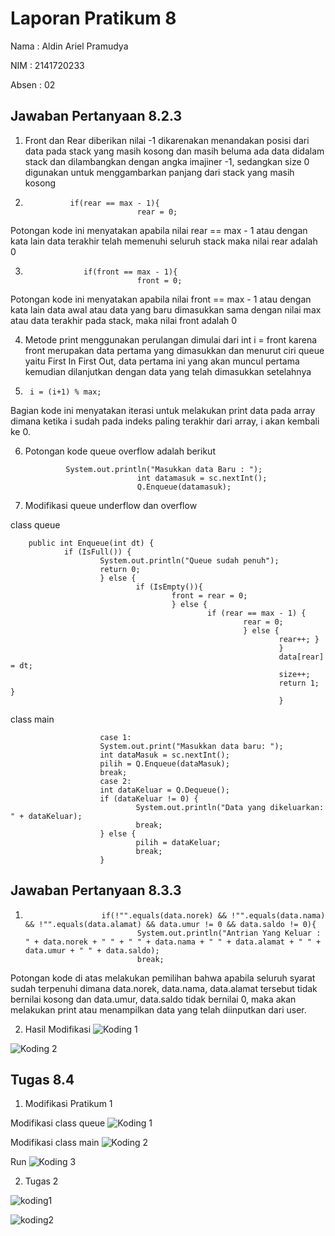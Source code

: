 # Laporan Pratikum 8

Nama : Aldin Ariel Pramudya

NIM : 2141720233

Absen : 02

## Jawaban Pertanyaan 8.2.3
1. Front dan Rear diberikan nilai -1 dikarenakan menandakan posisi dari data pada stack yang masih kosong dan masih beluma ada data didalam stack dan dilambangkan dengan angka imajiner -1, sedangkan size 0 digunakan untuk menggambarkan panjang dari stack yang masih kosong
2. 
                 if(rear == max - 1){
                                rear = 0;

Potongan kode ini menyatakan apabila nilai rear == max - 1 atau dengan kata lain data terakhir telah memenuhi seluruh stack maka nilai rear adalah 0

3. 
                    if(front == max - 1){
                                front = 0;

Potongan kode ini menyatakan apabila nilai front == max - 1 atau dengan kata lain data awal atau data yang baru dimasukkan sama dengan nilai max atau data terakhir pada stack, maka nilai front adalah 0

4. Metode print menggunakan perulangan dimulai dari int i = front karena front merupakan data pertama yang dimasukkan dan menurut ciri queue yaitu First In First Out, data pertama ini yang akan muncul pertama kemudian dilanjutkan dengan data yang telah dimasukkan setelahnya

5. 
        i = (i+1) % max;

Bagian kode ini menyatakan iterasi untuk melakukan print data pada array dimana ketika i sudah pada indeks paling terakhir dari array, i akan kembali ke 0.

6. Potongan kode queue overflow adalah berikut 

                System.out.println("Masukkan data Baru : ");
                                int datamasuk = sc.nextInt();
                                Q.Enqueue(datamasuk);

7. Modifikasi queue underflow dan overflow 
   
class queue

        public int Enqueue(int dt) { 
                if (IsFull()) { 
                        System.out.println("Queue sudah penuh"); 
                        return 0; 
                        } else { 
                                if (IsEmpty()){ 
                                        front = rear = 0; 
                                        } else { 
                                                if (rear == max - 1) { 
                                                        rear = 0; 
                                                        } else { 
                                                                rear++; } 
                                                                } 
                                                                data[rear] = dt; 
                                                                size++; 
                                                                return 1; } 
                                                                }
   
class main


                        case 1:
                        System.out.print("Masukkan data baru: ");
                        int dataMasuk = sc.nextInt();
                        pilih = Q.Enqueue(dataMasuk);
                        break;
                        case 2:
                        int dataKeluar = Q.Dequeue();
                        if (dataKeluar != 0) {
                                System.out.println("Data yang dikeluarkan: " + dataKeluar);
                                break;
                        } else {
                                pilih = dataKeluar;
                                break;
                        }

## Jawaban Pertanyaan 8.3.3
1. 
                        if(!"".equals(data.norek) && !"".equals(data.nama) && !"".equals(data.alamat) && data.umur != 0 && data.saldo != 0){
                                System.out.println("Antrian Yang Keluar : " + data.norek + " " + " " + data.nama + " " + data.alamat + " " + data.umur + " " + data.saldo);
                                break;

Potongan kode di atas melakukan pemilihan bahwa apabila seluruh syarat sudah terpenuhi dimana data.norek, data.nama, data.alamat tersebut tidak bernilai kosong dan data.umur, data.saldo tidak bernilai 0, maka akan melakukan print atau menampilkan data yang telah diinputkan dari user.

2. Hasil Modifikasi
![Koding 1](Run%201_Percobaan%202.png)

![Koding 2](Run%202_Percobaan%202.png)

## Tugas 8.4

1. Modifikasi Pratikum 1

Modifikasi class queue
![Koding 1](Code%201_Tugas1.png)

Modifikasi class main
![Koding 2](Code2Main_Tugas1.png)

Run 
![Koding 3](Run1_Tugas1.png)

2. Tugas 2

![koding1](Run%201_Tugas2.png)

![koding2](Run2_Tugas2.png)